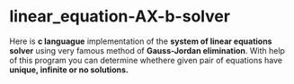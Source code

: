# linear_equation-AX-b-solver
Here is **c languague** implementation of the **system of linear equations solver** using very famous method of **Gauss-Jordan elimination**.
With help of this program you can determine whethere given pair of equations have **unique, infinite or no solutions.**
